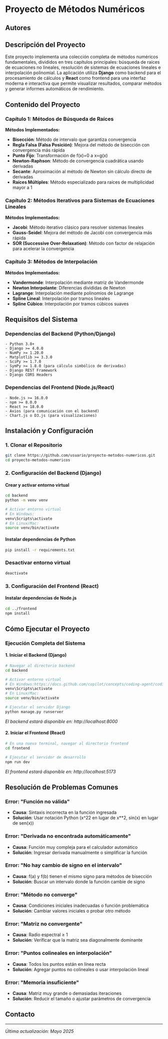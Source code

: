 # Proyecto de Métodos Numéricos

## Autores


## Descripción del Proyecto

Este proyecto implementa una colección completa de métodos numéricos fundamentales, divididos en tres capítulos principales: búsqueda de raíces de ecuaciones no lineales, resolución de sistemas de ecuaciones lineales e interpolación polinomial. La aplicación utiliza **Django** como backend para el procesamiento de cálculos y **React** como frontend para una interfaz moderna e interactiva que permite visualizar resultados, comparar métodos y generar informes automáticos de rendimiento.

## Contenido del Proyecto

### Capítulo 1: Métodos de Búsqueda de Raíces

**Métodos Implementados:**
- **Bisección**: Método de intervalo que garantiza convergencia
- **Regla Falsa (Falsa Posición)**: Mejora del método de bisección con convergencia más rápida
- **Punto Fijo**: Transformación de f(x)=0 a x=g(x)
- **Newton-Raphson**: Método de convergencia cuadrática usando derivadas
- **Secante**: Aproximación al método de Newton sin cálculo directo de derivadas
- **Raíces Múltiples**: Método especializado para raíces de multiplicidad mayor a 1

### Capítulo 2: Métodos Iterativos para Sistemas de Ecuaciones Lineales

**Métodos Implementados:**
- **Jacobi**: Método iterativo clásico para resolver sistemas lineales
- **Gauss-Seidel**: Mejora del método de Jacobi con convergencia más rápida
- **SOR (Successive Over-Relaxation)**: Método con factor de relajación para acelerar la convergencia

### Capítulo 3: Métodos de Interpolación

**Métodos Implementados:**
- **Vandermonde**: Interpolación mediante matriz de Vandermonde
- **Newton Interpolante**: Diferencias divididas de Newton
- **Lagrange**: Interpolación mediante polinomios de Lagrange
- **Spline Lineal**: Interpolación por tramos lineales
- **Spline Cúbico**: Interpolación por tramos cúbicos suaves

## Requisitos del Sistema

### Dependencias del Backend (Python/Django)
```
- Python 3.8+
- Django >= 4.0.0
- NumPy >= 1.20.0
- Matplotlib >= 3.3.0
- SciPy >= 1.7.0
- SymPy >= 1.8.0 (para cálculo simbólico de derivadas)
- Django REST Framework
- Django CORS Headers
```

### Dependencias del Frontend (Node.js/React)
```
- Node.js >= 16.0.0
- npm >= 8.0.0
- React >= 18.0.0
- Axios (para comunicación con el backend)
- Chart.js o D3.js (para visualizaciones)
```

## Instalación y Configuración

### 1. Clonar el Repositorio
```bash
git clone https://github.com/usuario/proyecto-metodos-numericos.git
cd proyecto-metodos-numericos
```

### 2. Configuración del Backend (Django)

#### Crear y activar entorno virtual
```bash
cd backend
python -m venv venv

# Activar entorno virtual
# En Windows:
venv\Scripts\activate
# En Linux/Mac:
source venv/bin/activate
```

#### Instalar dependencias de Python
```bash
pip install -r requirements.txt
```

### Desactivar entorno virtual
```bash
deactivate
```

### 3. Configuración del Frontend (React)

#### Instalar dependencias de Node.js
```bash
cd ../frontend
npm install
```

## Cómo Ejecutar el Proyecto

### Ejecución Completa del Sistema

#### 1. Iniciar el Backend (Django)
```bash
# Navegar al directorio backend
cd backend

# Activar entorno virtual
# En Windows:https://docs.github.com/copilot/concepts/coding-agent/coding-agent
venv\Scripts\activate
# En Linux/Mac:
source venv/bin/activate

# Ejecutar el servidor Django
python manage.py runserver
```
*El backend estará disponible en: http://localhost:8000*

#### 2. Iniciar el Frontend (React)
```bash
# En una nueva terminal, navegar al directorio frontend
cd frontend

# Ejecutar el servidor de desarrollo
npm run dev
```
*El frontend estará disponible en: http://localhost:5173*

## Resolución de Problemas Comunes

### Error: "Función no válida"
- **Causa**: Sintaxis incorrecta en la función ingresada
- **Solución**: Usar notación Python (x^22 en lugar de x**2, sin(x) en lugar de sen(x))

### Error: "Derivada no encontrada automáticamente"
- **Causa**: Función muy compleja para el calculador automático
- **Solución**: Ingresar derivada manualmente o simplificar la función

### Error: "No hay cambio de signo en el intervalo"
- **Causa**: f(a) y f(b) tienen el mismo signo para métodos de bisección
- **Solución**: Buscar un intervalo donde la función cambie de signo

### Error: "Método no converge"
- **Causa**: Condiciones iniciales inadecuadas o función problemática
- **Solución**: Cambiar valores iniciales o probar otro método

### Error: "Matriz no convergente"
- **Causa**: Radio espectral ≥ 1
- **Solución**: Verificar que la matriz sea diagonalmente dominante

### Error: "Puntos colineales en interpolación"
- **Causa**: Todos los puntos están en línea recta
- **Solución**: Agregar puntos no colineales o usar interpolación lineal

### Error: "Memoria insuficiente"
- **Causa**: Matriz muy grande o demasiadas iteraciones
- **Solución**: Reducir el tamaño o ajustar parámetros de convergencia

## Contacto



---

*Última actualización: Mayo 2025*
